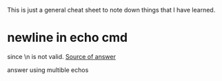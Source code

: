 This is just a general cheat sheet to note down things that I have learned.


# newline in echo cmd
since \\n is not valid. 
[Source of answer](https://stackoverflow.com/questions/132799/how-can-i-echo-a-newline-in-a-batch-file)

answer using multible echos 
